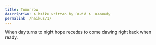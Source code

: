 ```yaml
---
title: Tomorrow
description: A haiku written by David A. Kennedy.
permalink: /haikus/1/
---
```


When day turns to night
hope recedes to come clawing
right back when ready.
